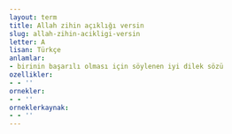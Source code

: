 ```yaml
---
layout: term
title: Allah zihin açıklığı versin
slug: allah-zihin-acikligi-versin
letter: A
lisan: Türkçe
anlamlar:
- birinin başarılı olması için söylenen iyi dilek sözü
ozellikler:
- - ''
ornekler:
- - ''
orneklerkaynak:
- - ''
---
```

